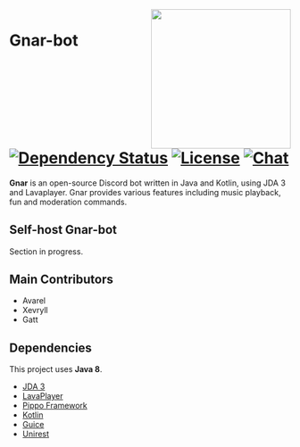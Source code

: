 <img align="right" src="https://gnarbot.xyz/assets/img/logo.jpg" height="250" width="250">

# Gnar-bot [![Dependency Status](https://www.versioneye.com/user/projects/58f140fc9f10f8003f8856c5/badge.svg?style=flat-square)](https://www.versioneye.com/user/projects/58f140fc9f10f8003f8856c5) [![License](https://img.shields.io/github/license/mashape/apistatus.svg?style=flat-square)](LICENSE) [![Chat](https://img.shields.io/badge/chat-discord-blue.svg?style=flat-square)](https://discord.gg/NQRpmr2)
**Gnar** is an open-source Discord bot written in Java and Kotlin, using JDA 3 and Lavaplayer.
Gnar provides various features including music playback, fun and moderation commands.

## Self-host Gnar-bot
Section in progress.

## Main Contributors
* Avarel
* Xevryll
* Gatt

## Dependencies
This project uses **Java 8**.

* [JDA 3](https://github.com/DV8FromTheWorld/JDA)
* [LavaPlayer](https://github.com/sedmelluq/lavaplayer)
* [Pippo Framework](https://github.com/decebals/pippo)
* [Kotlin](https://kotlinlang.org/)
* [Guice](https://github.com/google/guice)
* [Unirest](https://github.com/Mashape/unirest-java)
